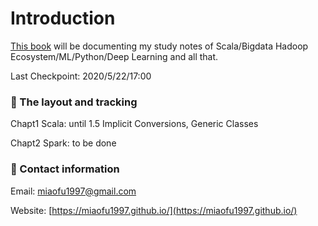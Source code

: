 # Introduction

[This book](https://miaofu1997.gitbook.io/study-notes/) will be documenting my study notes of Scala/Bigdata Hadoop Ecosystem/ML/Python/Deep Learning and all that.

Last Checkpoint: 2020/5/22/17:00



### 📒 The layout and tracking

Chapt1 Scala: until 1.5 Implicit Conversions, Generic Classes

Chapt2 Spark: to be done

#### 

### 📩 Contact information

Email: miaofu1997@gmail.com

Website: [https://miaofu1997.github.io/](https://miaofu1997.github.io/)




